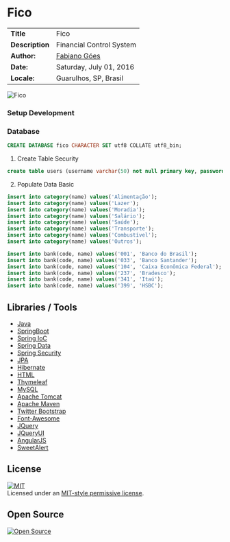 # Fico

|                  |                            |
|------------------|----------------------------|
| **Title**        | Fico                       |
| **Description**  | Financial Control System   |
| **Author:**      | [Fabiano Góes][23]         |
| **Date:**        | Saturday, July 01, 2016    |
| **Locale:**      | Guarulhos, SP, Brasil      |      

![Fico][4]

### Setup Development  

### Database
```sql
CREATE DATABASE fico CHARACTER SET utf8 COLLATE utf8_bin;
```   

1. Create Table Security    
```sql
create table users (username varchar(50) not null primary key, password varchar(255) not null,    enabled boolean not null) engine = InnoDb;create table authorities (    username varchar(50) not null,    authority varchar(50) not null,    foreign key (username) references users (username),    unique index authorities_idx_1 (username, authority)) engine = InnoDb;
```   

2. Populate Data Basic   
```sql
insert into category(name) values('Alimentação');
insert into category(name) values('Lazer');
insert into category(name) values('Moradia');
insert into category(name) values('Salário');
insert into category(name) values('Saúde');
insert into category(name) values('Transporte');
insert into category(name) values('Combustível');
insert into category(name) values('Outros');

insert into bank(code, name) values('001', 'Banco do Brasil');
insert into bank(code, name) values('033', 'Banco Santander');
insert into bank(code, name) values('104', 'Caixa Econômica Federal');
insert into bank(code, name) values('237', 'Bradesco');
insert into bank(code, name) values('341', 'Itaú');
insert into bank(code, name) values('399', 'HSBC');
```   


Libraries / Tools
---------
* [Java][21]
* [SpringBoot][15]
* [Spring IoC][16]
* [Spring Data][17]
* [Spring Security][18]
* [JPA][19]
* [Hibernate][20]
* [HTML][22]
* [Thymeleaf][14]
* [MySQL][13]
* [Apache Tomcat][12]
* [Apache Maven][11]
* [Twitter Bootstrap][9]
* [Font-Awesome][10]
* [JQuery][7]
* [JQueryUI][8]
* [AngularJS][6]
* [SweetAlert][5]

License
-------
[![MIT][0]][1]   
Licensed under an [MIT-style permissive license][0].   

Open Source
-----------
[![Open Source][2]][3]  

[0]: https://raw.githubusercontent.com/fabianogoes/Fico/master/src/main/resources/static/img/mit-license.png
[1]: https://raw.githubusercontent.com/fabianogoes/Fico/master/LICENSE
[2]: https://raw.githubusercontent.com/fabianogoes/Fico/master/src/main/resources/static/img/opensource-iniciative.png
[3]: https://en.wikipedia.org/wiki/Open_Source_Initiative
[4]: https://raw.githubusercontent.com/fabianogoes/Fico/master/src/main/resources/static/img/print-dashboard.png
[5]: http://t4t5.github.io/sweetalert/
[6]: https://angularjs.org/
[7]: http://jquery.com/
[8]: https://jqueryui.com/
[9]: http://getbootstrap.com/
[10]: http://fontawesome.io/
[11]: http://maven.apache.org/
[12]: http://tomcat.apache.org/
[13]: https://www.mysql.com/
[14]: http://www.thymeleaf.org/
[15]: http://projects.spring.io/spring-boot/
[16]: http://docs.spring.io/spring/docs/current/spring-framework-reference/html/beans.html
[17]: http://projects.spring.io/spring-data/
[18]: http://projects.spring.io/spring-security/
[19]: https://pt.wikipedia.org/wiki/Java_Persistence_API
[20]: http://hibernate.org/
[21]: http://www.oracle.com/technetwork/pt/java/javase/downloads/index.html
[22]: https://pt.wikipedia.org/wiki/HTML
[23]: http://fabianogoes.github.io/